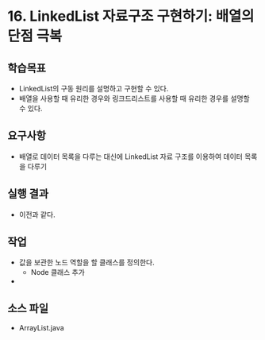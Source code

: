 # 16. LinkedList 자료구조 구현하기: 배열의 단점 극복

## 학습목표

- LinkedList의 구동 원리를 설명하고 구현할 수 있다.
- 배열을 사용할 때 유리한 경우와 링크드리스트를 사용할 때 유리한 경우를 설명할 수 있다.

## 요구사항

- 배열로 데이터 목록을 다루는 대신에 LinkedList 자료 구조를 이용하여 데이터 목록을 다루기

## 실행 결과

- 이전과 같다.


## 작업

- 값을 보관한 노드 역할을 할 클래스를 정의한다.
  - Node 클래스 추가
- 

## 소스 파일

- ArrayList.java
